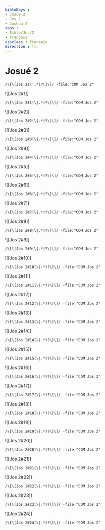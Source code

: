 ```yaml
---
bibleKeys : 
- Josué 2
- Jos 2
- Joshua 2
tags : 
- Bible/Jos/2
- français
cssclass : français
direction : ltr
---
```


# Josué 2

```query
/\[\[Jos 2(\|.*)?\]\]/ -file:"COM Jos 2"
```



![[Jos 2#1]]

```query
/\[\[Jos 2#1(\|.*)?\]\]/ -file:"COM Jos 2"
```

![[Jos 2#2]]

```query
/\[\[Jos 2#2(\|.*)?\]\]/ -file:"COM Jos 2"
```

![[Jos 2#3]]

```query
/\[\[Jos 2#3(\|.*)?\]\]/ -file:"COM Jos 2"
```

![[Jos 2#4]]

```query
/\[\[Jos 2#4(\|.*)?\]\]/ -file:"COM Jos 2"
```

![[Jos 2#5]]

```query
/\[\[Jos 2#5(\|.*)?\]\]/ -file:"COM Jos 2"
```

![[Jos 2#6]]

```query
/\[\[Jos 2#6(\|.*)?\]\]/ -file:"COM Jos 2"
```

![[Jos 2#7]]

```query
/\[\[Jos 2#7(\|.*)?\]\]/ -file:"COM Jos 2"
```

![[Jos 2#8]]

```query
/\[\[Jos 2#8(\|.*)?\]\]/ -file:"COM Jos 2"
```

![[Jos 2#9]]

```query
/\[\[Jos 2#9(\|.*)?\]\]/ -file:"COM Jos 2"
```

![[Jos 2#10]]

```query
/\[\[Jos 2#10(\|.*)?\]\]/ -file:"COM Jos 2"
```

![[Jos 2#11]]

```query
/\[\[Jos 2#11(\|.*)?\]\]/ -file:"COM Jos 2"
```

![[Jos 2#12]]

```query
/\[\[Jos 2#12(\|.*)?\]\]/ -file:"COM Jos 2"
```

![[Jos 2#13]]

```query
/\[\[Jos 2#13(\|.*)?\]\]/ -file:"COM Jos 2"
```

![[Jos 2#14]]

```query
/\[\[Jos 2#14(\|.*)?\]\]/ -file:"COM Jos 2"
```

![[Jos 2#15]]

```query
/\[\[Jos 2#15(\|.*)?\]\]/ -file:"COM Jos 2"
```

![[Jos 2#16]]

```query
/\[\[Jos 2#16(\|.*)?\]\]/ -file:"COM Jos 2"
```

![[Jos 2#17]]

```query
/\[\[Jos 2#17(\|.*)?\]\]/ -file:"COM Jos 2"
```

![[Jos 2#18]]

```query
/\[\[Jos 2#18(\|.*)?\]\]/ -file:"COM Jos 2"
```

![[Jos 2#19]]

```query
/\[\[Jos 2#19(\|.*)?\]\]/ -file:"COM Jos 2"
```

![[Jos 2#20]]

```query
/\[\[Jos 2#20(\|.*)?\]\]/ -file:"COM Jos 2"
```

![[Jos 2#21]]

```query
/\[\[Jos 2#21(\|.*)?\]\]/ -file:"COM Jos 2"
```

![[Jos 2#22]]

```query
/\[\[Jos 2#22(\|.*)?\]\]/ -file:"COM Jos 2"
```

![[Jos 2#23]]

```query
/\[\[Jos 2#23(\|.*)?\]\]/ -file:"COM Jos 2"
```

![[Jos 2#24]]

```query
/\[\[Jos 2#24(\|.*)?\]\]/ -file:"COM Jos 2"
```

